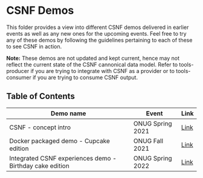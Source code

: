 # CSNF Demos 
This folder provides a view into different CSNF demos delivered in earlier events as well as any new ones for the upcoming events. 
Feel free to try any of these demos by following the guidelines pertaining to each of these to see CSNF in action.

**Note:** These demos are not updated and kept current, hence may not reflect the current state of the CSNF cannonical data model. Refer to tools-producer if you are trying to integrate with CSNF as a provider or to tools-consumer if you are trying to consume CSNF output.

## Table of Contents
| Demo name  |  Event   |  Link  |
|-------|-------|------|
| CSNF - concept intro |  ONUG Spring 2021  |  [Link](./csnf)  | 
| Docker packaged demo - Cupcake edition | ONUG Fall 2021 | [Link](./demo-service)  |
| Integrated CSNF experiences demo - Birthday cake edition  |  ONUG Spring 2022  | [Link](./birthday-cake)  | 
